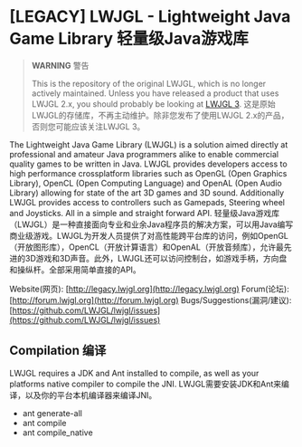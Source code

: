 [LEGACY] LWJGL - Lightweight Java Game Library
轻量级Java游戏库
======

> **WARNING**
> 警告
> 
> This is the repository of the original LWJGL, which is no longer actively maintained. Unless you have released a product that uses LWJGL 2.x, you should probably be looking at [LWJGL 3](https://github.com/LWJGL/lwjgl3).
> 这是原始LWJGL的存储库，不再主动维护。除非您发布了使用LWJGL 2.x的产品，否则您可能应该关注LWJGL 3。

The Lightweight Java Game Library (LWJGL) is a solution aimed directly at professional and amateur Java programmers alike to enable commercial quality games to be written in Java. 
LWJGL provides developers access to high performance crossplatform libraries such as OpenGL (Open Graphics Library), OpenCL (Open Computing Language) and OpenAL (Open Audio Library) allowing for state of the art 3D games and 3D sound.
Additionally LWJGL provides access to controllers such as Gamepads, Steering wheel and Joysticks.
All in a simple and straight forward API.
轻量级Java游戏库（LWJGL）是一种直接面向专业和业余Java程序员的解决方案，可以用Java编写商业级游戏。LWJGL为开发人员提供了对高性能跨平台库的访问，例如OpenGL（开放图形库），OpenCL（开放计算语言）和OpenAL（开放音频库），允许最先进的3D游戏和3D声音。此外，LWJGL还可以访问控制台，如游戏手柄，方向盘和操纵杆。全部采用简单直接的API。

Website(网页): [http://legacy.lwjgl.org](http://legacy.lwjgl.org)
Forum(论坛): [http://forum.lwjgl.org](http://forum.lwjgl.org)
Bugs/Suggestions(漏洞/建议): [https://github.com/LWJGL/lwjgl/issues](https://github.com/LWJGL/lwjgl/issues)

Compilation
编译
-----------

LWJGL requires a JDK and Ant installed to compile, as well as your platforms native compiler to compile the JNI.
LWJGL需要安装JDK和Ant来编译，以及你的平台本机编译器来编译JNI。

* ant generate-all
* ant compile
* ant compile_native

